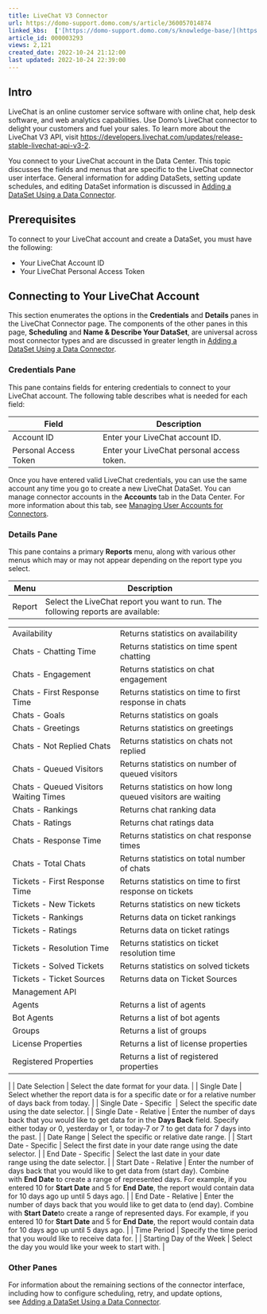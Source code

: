 ```yaml
---
title: LiveChat V3 Connector
url: https://domo-support.domo.com/s/article/360057014874
linked_kbs:  ['[https://domo-support.domo.com/s/knowledge-base/](https://domo-support.domo.com/s/knowledge-base/)', '[https://domo-support.domo.com/s/](https://domo-support.domo.com/s/)', '[https://domo-support.domo.com/s/topic/0TO5w000000ZammGAC](https://domo-support.domo.com/s/topic/0TO5w000000ZammGAC)', '[https://domo-support.domo.com/s/topic/0TO5w000000ZanLGAS](https://domo-support.domo.com/s/topic/0TO5w000000ZanLGAS)', '[https://domo-support.domo.com/s/topic/0TO5w000000ZaoQGAS](https://domo-support.domo.com/s/topic/0TO5w000000ZaoQGAS)', '[https://domo-support.domo.com/s/article/360058892613](https://domo-support.domo.com/s/article/360058892613)', '[https://domo-support.domo.com/s/article/360042926054](https://domo-support.domo.com/s/article/360042926054)', '[https://domo-support.domo.com/s/article/360057014874](https://domo-support.domo.com/s/article/360057014874)', '[https://domo-support.domo.com/s/topic/0TO5w000000ZaoQGAS/api-connectors](https://domo-support.domo.com/s/topic/0TO5w000000ZaoQGAS/api-connectors)', '[https://domo-support.domo.com/s/article/360043429933](https://domo-support.domo.com/s/article/360043429933)', '[https://domo-support.domo.com/s/article/360043429953](https://domo-support.domo.com/s/article/360043429953)', '[https://domo-support.domo.com/s/article/360042925494](https://domo-support.domo.com/s/article/360042925494)', '[https://domo-support.domo.com/s/article/360043429913](https://domo-support.domo.com/s/article/360043429913)', '[https://domo-support.domo.com/s/article/4408174643607](https://domo-support.domo.com/s/article/4408174643607)', '[https://domo-support.domo.com/s/login/](https://domo-support.domo.com/s/login/)']
article_id: 000003293
views: 2,121
created_date: 2022-10-24 21:12:00
last updated: 2022-10-24 22:39:00
---
```




Intro
-----


LiveChat is an online customer service software with online chat, help desk software, and web analytics capabilities. Use Domo’s LiveChat connector to delight your customers and fuel your sales. To learn more about the LiveChat V3 API, visit <https://developers.livechat.com/updates/release-stable-livechat-api-v3-2>.


You connect to your LiveChat account in the Data Center. This topic discusses the fields and menus that are specific to the LiveChat connector user interface. General information for adding DataSets, setting update schedules, and editing DataSet information is discussed in [Adding a DataSet Using a Data Connector](/s/article/360058892613 "Adding a DataSet Using a Data Connector").


Prerequisites
-------------


To connect to your LiveChat account and create a DataSet, you must have the following:


* Your LiveChat Account ID
* Your LiveChat Personal Access Token


Connecting to Your LiveChat Account
-----------------------------------


This section enumerates the options in the **Credentials** and **Details** panes in the LiveChat Connector page. The components of the other panes in this page, **Scheduling** and **Name & Describe Your DataSet**, are universal across most connector types and are discussed in greater length in [Adding a DataSet Using a Data Connector](/s/article/360058892613 "Adding a DataSet Using a Data Connector").


### Credentials Pane


This pane contains fields for entering credentials to connect to your LiveChat account. The following table describes what is needed for each field:  




| Field | Description |
| --- | --- |
| Account ID | Enter your LiveChat account ID. |
| Personal Access Token | Enter your LiveChat personal access token. |


Once you have entered valid LiveChat credentials, you can use the same account any time you go to create a new LiveChat DataSet. You can manage connector accounts in the **Accounts** tab in the Data Center. For more information about this tab, see [Managing User Accounts for Connectors](/s/article/360042926054 "Managing User Accounts for Connectors").


### Details Pane


This pane contains a primary **Reports** menu, along with various other menus which may or may not appear depending on the report type you select.




| Menu | Description |
| --- | --- |
| Report | Select the LiveChat report you want to run. The following reports are available:

|  |  |
| --- | --- |
| Availability | Returns statistics on availability |
| Chats - Chatting Time | Returns statistics on time spent chatting |
| Chats - Engagement | Returns statistics on chat engagement |
| Chats - First Response Time | Returns statistics on time to first response in chats |
| Chats - Goals | Returns statistics on goals |
| Chats - Greetings | Returns statistics on greetings |
| Chats - Not Replied Chats | Returns statistics on chats not replied |
| Chats - Queued Visitors | Returns statistics on number of queued visitors |
| Chats - Queued Visitors Waiting Times | Returns statistics on how long queued visitors are waiting |
| Chats - Rankings | Returns chat ranking data |
| Chats - Ratings | Returns chat ratings data |
| Chats - Response Time | Returns statistics on chat response times |
| Chats - Total Chats | Returns statistics on total number of chats |
| Tickets - First Response Time | Returns statistics on time to first response on tickets |
| Tickets - New Tickets | Returns statistics on new tickets |
| Tickets - Rankings | Returns data on ticket rankings |
| Tickets - Ratings | Returns data on ticket ratings |
| Tickets - Resolution Time | Returns statistics on ticket resolution time |
| Tickets - Solved Tickets | Returns statistics on solved tickets |
| Tickets - Ticket Sources | Returns data on Ticket Sources |
| Management API |  |
| Agents | Returns a list of agents |
| Bot Agents | Returns a list of bot agents |
| Groups | Returns a list of groups |
| License Properties | Returns a list of license properties |
| Registered Properties | Returns a list of registered properties |

 |
| Date Selection | Select the date format for your data. |
| Single Date | Select whether the report data is for a specific date or for a relative number of days back from today. |
| Single Date - Specific  | Select the specific date using the date selector. |
| Single Date - Relative | Enter the number of days back that you would like to get data for in the ****Days Back**** field. Specify either today or 0, yesterday or 1, or today-7 or 7 to get data for 7 days into the past. |
| Date Range | Select the specific or relative date range. |
| Start Date - Specific | Select the first date in your date range using the date selector. |
| End Date - Specific | Select the last date in your date range using the date selector. |
| Start Date - Relative | Enter the number of days back that you would like to get data from (start day). Combine with ****************End Date**************** to create a range of represented days.
For example, if you entered 10 for ****************Start Date**************** and 5 for ****************End Date****************, the report would contain data for 10 days ago up until 5 days ago. |
| End Date - Relative | Enter the number of days back that you would like to get data to (end day). Combine with ****************Start Date****************to create a range of represented days.
For example, if you entered 10 for ****************Start Date**************** and 5 for ****************End Date****************, the report would contain data for 10 days ago up until 5 days ago. |
| Time Period | Specify the time period that you would like to receive data for. |
| Starting Day of the Week | Select the day you would like your week to start with. |


### Other Panes


For information about the remaining sections of the connector interface, including how to configure scheduling, retry, and update options, see [Adding a DataSet Using a Data Connector](/s/article/360042926054 "Adding a DataSet Using a Data Connector").

